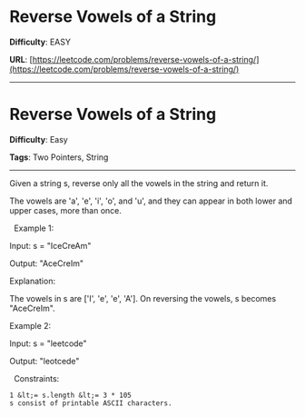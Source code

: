 # Reverse Vowels of a String

**Difficulty**: EASY

**URL**: [https://leetcode.com/problems/reverse-vowels-of-a-string/](https://leetcode.com/problems/reverse-vowels-of-a-string/)

---

# Reverse Vowels of a String

**Difficulty**: Easy

**Tags**: Two Pointers, String

---

Given a string s, reverse only all the vowels in the string and return it.

The vowels are &#39;a&#39;, &#39;e&#39;, &#39;i&#39;, &#39;o&#39;, and &#39;u&#39;, and they can appear in both lower and upper cases, more than once.

&nbsp;
Example 1:


Input: s = &quot;IceCreAm&quot;

Output: &quot;AceCreIm&quot;

Explanation:

The vowels in s are [&#39;I&#39;, &#39;e&#39;, &#39;e&#39;, &#39;A&#39;]. On reversing the vowels, s becomes &quot;AceCreIm&quot;.


Example 2:


Input: s = &quot;leetcode&quot;

Output: &quot;leotcede&quot;


&nbsp;
Constraints:


	1 &lt;= s.length &lt;= 3 * 105
	s consist of printable ASCII characters.



